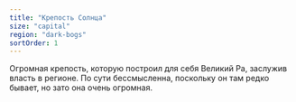 ```yaml
---
title: "Крепость Солнца"
size: "capital"
region: "dark-bogs"
sortOrder: 1
---
```


Огромная крепость, которую
построил для себя Великий Ра,
заслужив власть в регионе. По
сути бессмысленна, поскольку он
там редко бывает, но зато она
очень огромная.